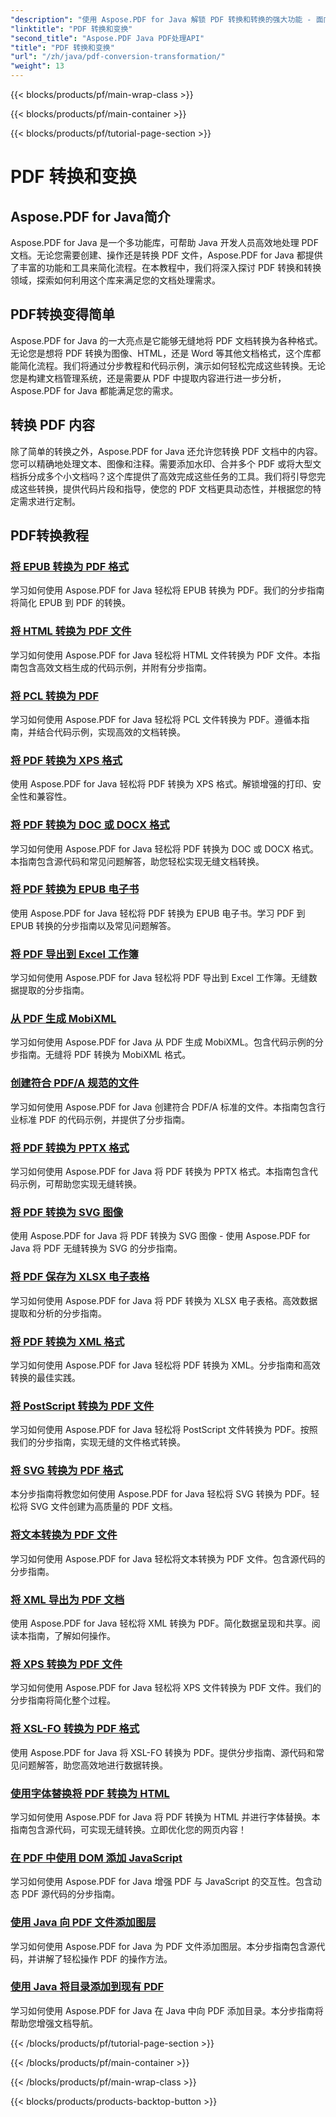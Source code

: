 ```yaml
---
"description": "使用 Aspose.PDF for Java 解锁 PDF 转换和转换的强大功能 - 面向开发人员的全面教程。立即提升您的 PDF 处理技能！"
"linktitle": "PDF 转换和变换"
"second_title": "Aspose.PDF Java PDF处理API"
"title": "PDF 转换和变换"
"url": "/zh/java/pdf-conversion-transformation/"
"weight": 13
---
```


{{< blocks/products/pf/main-wrap-class >}}

{{< blocks/products/pf/main-container >}}

{{< blocks/products/pf/tutorial-page-section >}}

# PDF 转换和变换


## Aspose.PDF for Java简介

Aspose.PDF for Java 是一个多功能库，可帮助 Java 开发人员高效地处理 PDF 文档。无论您需要创建、操作还是转换 PDF 文件，Aspose.PDF for Java 都提供了丰富的功能和工具来简化流程。在本教程中，我们将深入探讨 PDF 转换和转换领域，探索如何利用这个库来满足您的文档处理需求。

## PDF转换变得简单

Aspose.PDF for Java 的一大亮点是它能够无缝地将 PDF 文档转换为各种格式。无论您是想将 PDF 转换为图像、HTML，还是 Word 等其他文档格式，这个库都能简化流程。我们将通过分步教程和代码示例，演示如何轻松完成这些转换。无论您是构建文档管理系统，还是需要从 PDF 中提取内容进行进一步分析，Aspose.PDF for Java 都能满足您的需求。

## 转换 PDF 内容

除了简单的转换之外，Aspose.PDF for Java 还允许您转换 PDF 文档中的内容。您可以精确地处理文本、图像和注释。需要添加水印、合并多个 PDF 或将大型文档拆分成多个小文档吗？这个库提供了高效完成这些任务的工具。我们将引导您完成这些转换，提供代码片段和指导，使您的 PDF 文档更具动态性，并根据您的特定需求进行定制。

## PDF转换教程
### [将 EPUB 转换为 PDF 格式](./convert-epub-to-pdf-format/)
学习如何使用 Aspose.PDF for Java 轻松将 EPUB 转换为 PDF。我们的分步指南将简化 EPUB 到 PDF 的转换。
### [将 HTML 转换为 PDF 文件](./convert-html-to-pdf-files/)
学习如何使用 Aspose.PDF for Java 轻松将 HTML 文件转换为 PDF 文件。本指南包含高效文档生成的代码示例，并附有分步指南。
### [将 PCL 转换为 PDF](./transform-pcl-to-pdfs/)
学习如何使用 Aspose.PDF for Java 轻松将 PCL 文件转换为 PDF。遵循本指南，并结合代码示例，实现高效的文档转换。
### [将 PDF 转换为 XPS 格式](./convert-pdfs-to-xps-format/)
使用 Aspose.PDF for Java 轻松将 PDF 转换为 XPS 格式。解锁增强的打印、安全性和兼容性。
### [将 PDF 转换为 DOC 或 DOCX 格式](./change-pdfs-to-doc-or-docx-format/)
学习如何使用 Aspose.PDF for Java 轻松将 PDF 转换为 DOC 或 DOCX 格式。本指南包含源代码和常见问题解答，助您轻松实现无缝文档转换。
### [将 PDF 转换为 EPUB 电子书](./convert-pdfs-to-epub-ebooks/)
使用 Aspose.PDF for Java 轻松将 PDF 转换为 EPUB 电子书。学习 PDF 到 EPUB 转换的分步指南以及常见问题解答。
### [将 PDF 导出到 Excel 工作簿](./export-pdfs-to-excel-workbooks/)
学习如何使用 Aspose.PDF for Java 轻松将 PDF 导出到 Excel 工作簿。无缝数据提取的分步指南。
### [从 PDF 生成 MobiXML](./generate-mobixml-from-pdfs/)
学习如何使用 Aspose.PDF for Java 从 PDF 生成 MobiXML。包含代码示例的分步指南。无缝将 PDF 转换为 MobiXML 格式。
### [创建符合 PDF/A 规范的文件](./create-pdfa-compliant-files/)
学习如何使用 Aspose.PDF for Java 创建符合 PDF/A 标准的文件。本指南包含行业标准 PDF 的代码示例，并提供了分步指南。
### [将 PDF 转换为 PPTX 格式](./convert-pdfs-to-pptx-format/)
学习如何使用 Aspose.PDF for Java 将 PDF 转换为 PPTX 格式。本指南包含代码示例，可帮助您实现无缝转换。
### [将 PDF 转换为 SVG 图像](./convert-pdfs-to-svg-images/)
使用 Aspose.PDF for Java 将 PDF 转换为 SVG 图像 - 使用 Aspose.PDF for Java 将 PDF 无缝转换为 SVG 的分步指南。
### [将 PDF 保存为 XLSX 电子表格](./save-pdfs-as-xlsx-spreadsheets/)
学习如何使用 Aspose.PDF for Java 将 PDF 转换为 XLSX 电子表格。高效数据提取和分析的分步指南。
### [将 PDF 转换为 XML 格式](./convert-pdfs-to-xml-format/)
学习如何使用 Aspose.PDF for Java 轻松将 PDF 转换为 XML。分步指南和高效转换的最佳实践。
### [将 PostScript 转换为 PDF 文件](./turn-postscript-into-pdf-files/)
学习如何使用 Aspose.PDF for Java 轻松将 PostScript 文件转换为 PDF。按照我们的分步指南，实现无缝的文件格式转换。
### [将 SVG 转换为 PDF 格式](./convert-svg-to-pdf-format/)
本分步指南将教您如何使用 Aspose.PDF for Java 轻松将 SVG 转换为 PDF。轻松将 SVG 文件创建为高质量的 PDF 文档。
### [将文本转换为 PDF 文件](./change-text-to-pdf-files/)
学习如何使用 Aspose.PDF for Java 轻松将文本转换为 PDF 文件。包含源代码的分步指南。
### [将 XML 导出为 PDF 文档](./export-xml-to-pdf-documents/)
使用 Aspose.PDF for Java 轻松将 XML 转换为 PDF。简化数据呈现和共享。阅读本指南，了解如何操作。
### [将 XPS 转换为 PDF 文件](./convert-xps-to-pdf-files/)
学习如何使用 Aspose.PDF for Java 轻松将 XPS 文件转换为 PDF 文件。我们的分步指南将简化整个过程。
### [将 XSL-FO 转换为 PDF 格式](./transform-xsl-fo-to-pdf-format/)
使用 Aspose.PDF for Java 将 XSL-FO 转换为 PDF。提供分步指南、源代码和常见问题解答，助您高效地进行数据转换。
### [使用字体替换将 PDF 转换为 HTML](./convert-pdf-to-html-with-font-substitution/)
学习如何使用 Aspose.PDF for Java 将 PDF 转换为 HTML 并进行字体替换。本指南包含源代码，可实现无缝转换。立即优化您的网页内容！
### [在 PDF 中使用 DOM 添加 JavaScript](./adding-javascript-using-dom-in-pdf/)
学习如何使用 Aspose.PDF for Java 增强 PDF 与 JavaScript 的交互性。包含动态 PDF 源代码的分步指南。
### [使用 Java 向 PDF 文件添加图层](./add-layers-to-pdf-file-using-java/)
学习如何使用 Aspose.PDF for Java 为 PDF 文件添加图层。本分步指南包含源代码，并讲解了轻松操作 PDF 的操作方法。
### [使用 Java 将目录添加到现有 PDF](./add-table-of-contents-to-existing-pdf-in-java/)
学习如何使用 Aspose.PDF for Java 在 Java 中向 PDF 添加目录。本分步指南将帮助您增强文档导航。

{{< /blocks/products/pf/tutorial-page-section >}}

{{< /blocks/products/pf/main-container >}}

{{< /blocks/products/pf/main-wrap-class >}}

{{< blocks/products/products-backtop-button >}}